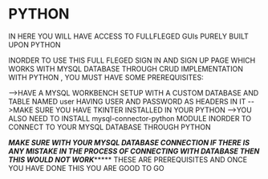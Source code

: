 # PYTHON
IN HERE YOU WILL HAVE ACCESS TO FULLFLEGED GUIs PURELY BUILT UPON PYTHON


INORDER TO USE THIS FULL FLEGED SIGN IN AND SIGN UP PAGE WHICH WORKS WITH MYSQL DATABASE THROUGH CRUD IMPLEMENTATION WITH PYTHON , YOU MUST HAVE SOME PREREQUISITES:

-->HAVE A MYSQL WORKBENCH SETUP WITH A CUSTOM DATABASE AND TABLE NAMED user HAVING USER AND PASSWORD AS HEADERS IN IT
-->MAKE SURE YOU HAVE TKINTER INSTALLED IN YOUR PYTHON 
-->YOU ALSO NEED TO INSTALL mysql-connector-python MODULE INORDER TO CONNECT TO YOUR MYSQL DATABASE THROUGH PYTHON

*************MAKE SURE WITH YOUR MYSQL DATABASE CONNECTION IF THERE IS ANY MISTAKE IN THE PROCESS OF CONNECTING WITH DATABASE THEN THIS WOULD NOT WORK******************
THESE ARE PREREQUISITES AND ONCE YOU HAVE DONE THIS YOU ARE GOOD TO GO
